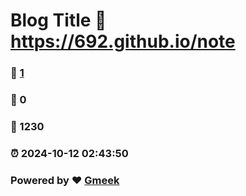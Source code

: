 # Blog Title :link: https://692.github.io/note 
### :page_facing_up: [1](https://692.github.io/note/tag.html) 
### :speech_balloon: 0 
### :hibiscus: 1230 
### :alarm_clock: 2024-10-12 02:43:50 
### Powered by :heart: [Gmeek](https://github.com/Meekdai/Gmeek)
